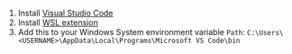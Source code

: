 1. Install [Visual Studio Code](https://visualstudio.microsoft.com/ko/downloads/)
2. Install [WSL extension](https://marketplace.visualstudio.com/items?itemName=ms-vscode-remote.remote-wsl)
3. Add this to your Windows System environment variable `Path`:
`C:\Users\<USERNAME>\AppData\Local\Programs\Microsoft VS Code\bin`
